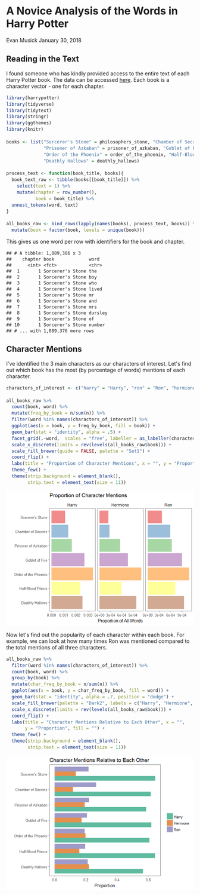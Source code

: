 A Novice Analysis of the Words in Harry Potter
================
Evan Musick
January 30, 2018

Reading in the Text
-------------------

I found someone who has kindly provided access to the entire text of each Harry Potter book. The data can be accessed [here](https://github.com/bradleyboehmke/harrypotter). Each book is a character vector - one for each chapter.

``` r
library(harrypotter)
library(tidyverse)
library(tidytext)
library(stringr)
library(ggthemes)
library(knitr)

books <- list("Sorcerer's Stone" = philosophers_stone, "Chamber of Secrets" = chamber_of_secrets, 
              "Prisoner of Azkaban" = prisoner_of_azkaban, "Goblet of Fire" = goblet_of_fire, 
              "Order of the Phoenix" = order_of_the_phoenix, "Half-Blood Prince" = half_blood_prince,
              "Deathly Hallows" = deathly_hallows)

process_text <- function(book_title, books){
  book_text_raw <- tibble(books[[book_title]]) %>%
    select(text = 1) %>%
    mutate(chapter = row_number(),
           book = book_title) %>%
  unnest_tokens(word, text)
}

all_books_raw <- bind_rows(lapply(names(books), process_text, books)) %>%
  mutate(book = factor(book, levels = unique(book)))
```

This gives us one word per row with identifiers for the book and chapter.

    ## # A tibble: 1,089,386 x 3
    ##    chapter book             word   
    ##      <int> <fct>            <chr>  
    ##  1       1 Sorcerer's Stone the    
    ##  2       1 Sorcerer's Stone boy    
    ##  3       1 Sorcerer's Stone who    
    ##  4       1 Sorcerer's Stone lived  
    ##  5       1 Sorcerer's Stone mr     
    ##  6       1 Sorcerer's Stone and    
    ##  7       1 Sorcerer's Stone mrs    
    ##  8       1 Sorcerer's Stone dursley
    ##  9       1 Sorcerer's Stone of     
    ## 10       1 Sorcerer's Stone number 
    ## # ... with 1,089,376 more rows

Character Mentions
------------------

I've identified the 3 main characters as our characters of interest. Let's find out which book has the most (by percentage of words) mentions of each character.

``` r
characters_of_interest <- c("harry" = "Harry", "ron" = "Ron", "hermione" = "Hermione")

all_books_raw %>%
  count(book, word) %>%
  mutate(freq_by_book = n/sum(n)) %>%
  filter(word %in% names(characters_of_interest)) %>%
  ggplot(aes(x = book, y = freq_by_book, fill = book)) + 
  geom_bar(stat = "identity", alpha = .5) +
  facet_grid(.~word,  scales = "free", labeller = as_labeller(characters_of_interest)) +
  scale_x_discrete(limits = rev(levels(all_books_raw$book))) + 
  scale_fill_brewer(guide = FALSE, palette = "Set1") +
  coord_flip() +
  labs(title = "Proportion of Character Mentions", x = "", y = "Proportion of All Words") +
  theme_few() +
  theme(strip.background = element_blank(),
        strip.text = element_text(size = 11))
```

![](Harry_Potter_Text_Analysis_files/figure-markdown_github/unnamed-chunk-3-1.png)

Now let's find out the popularity of each character within each book. For example, we can look at how many times Ron was mentioned compared to the total mentions of all three characters.

``` r
all_books_raw %>%
  filter(word %in% names(characters_of_interest)) %>%
  count(book, word) %>%
  group_by(book) %>%
  mutate(char_freq_by_book = n/sum(n)) %>%
  ggplot(aes(x = book, y = char_freq_by_book, fill = word)) + 
  geom_bar(stat = "identity", alpha = .7, position = "dodge") +
  scale_fill_brewer(palette = "Dark2", labels = c("Harry", "Hermione", "Ron")) +
  scale_x_discrete(limits = rev(levels(all_books_raw$book))) + 
  coord_flip() +
  labs(title = "Character Mentions Relative to Each Other", x = "", 
       y = "Proportion", fill = "") +
  theme_few() +
  theme(strip.background = element_blank(),
        strip.text = element_text(size = 11))
```

![](Harry_Potter_Text_Analysis_files/figure-markdown_github/unnamed-chunk-4-1.png)
